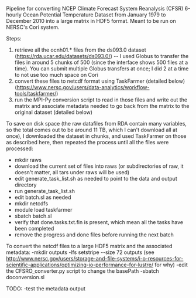 Pipeline for converting NCEP Climate Forecast System Reanalysis (CFSR) 6-hourly Ocean Potential Temperature Dataset from January 1979 to December 2010 into
a large matrix in HDF5 format. Meant to be run on NERSC's Cori system.

Steps:
1. retrieve all the ocnh01.\* files from the ds093.0 dataset (https://rda.ucar.edu/datasets/ds093.0/) -- I used Globus to transfer the files in around 5 chunks of 500 (since
the interface shows 500 files at a time). You can submit multiple Globus transfers at once; I did 2 at a time to not use too much space on Cori
2. convert these files to netcdf format using TaskFarmer (detailed below) (https://www.nersc.gov/users/data-analytics/workflow-tools/taskfarmer/)
3. run the MPI-Py conversion script to read in those files and write out the matrix and associate metadata needed to go back from the matrix to the original dataset (detailed below)

To save on disk space (the raw datafiles from RDA contain many variables, so the total comes out to be around 11 TB, which I can't download all at once), I downloaded
the dataset in chunks, and used TaskFarmer on those as described here, then repeated the process until all the files were processed:
- mkdir raws
- download the current set of files into raws (or subdirectories of raw, it doesn't matter, all tars under raws will be used)
- edit generate\_task\_list.sh as needed to point to the data and output directory
- run generate\_task\_list.sh
- edit batch.sl as needed
- mkdir netcdfs
- module load taskfarmer
- sbatch batch.sl
- verify that done.tasks.txt.fin is present, which mean all the tasks have been completed
- remove the progress and done files before running the next batch 

To convert the netcdf files to a large HDF5 matrix and the associated metadata:
-mkdir outputs
-lfs setstripe --size 72 outputs (see http://www.nersc.gov/users/storage-and-file-systems/i-o-resources-for-scientific-applications/optimizing-io-performance-for-lustre/ for why)
-edit the CFSRO\_converter.py script to change the basePath
-sbatch doconversion.sl

TODO:
-test the metadata output
